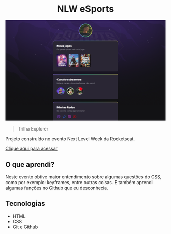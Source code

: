 <h1 align="center"> NLW eSports</h1>

![preview](./.github/preview.png)

 >Trilha Explorer

Projeto construído no evento Next Level Week da Rocketseat.

[Clique aqui para acessar](https://maik-emanoel.github.io/nlw-9/)

## O que aprendi?

Neste evento obtive maior entendimento sobre algumas questões do CSS, como por exemplo: keyframes, entre outras coisas. E também aprendi algumas funções no Github que eu desconhecia.

## Tecnologias

- HTML
- CSS
- Git e Github
